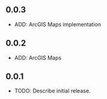 ## 0.0.3

* ADD: ArcGIS Maps implementation

## 0.0.2

* ADD: ArcGIS Maps

## 0.0.1

* TODO: Describe initial release.
